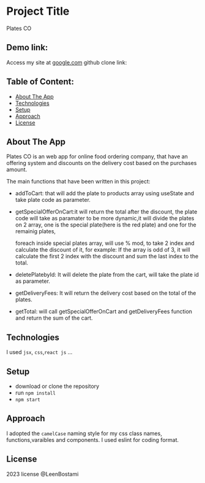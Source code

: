 # Project Title

Plates CO

## Demo link:

Access my site at [google.com](https://google.com)
github clone link:

## Table of Content:

- [About The App](#about-the-app)
- [Technologies](#technologies)
- [Setup](#setup)
- [Approach](#approach)
- [License](#license)

## About The App

Plates CO is an web app for online food ordering company, that have an offering system and discounts
on the delivery cost based on the purchases amount.

The main functions that have been written in this project:

- addToCart: that will add the plate to products array using useState and take plate code as parameter.
- getSpecialOfferOnCart:it will return the total after the discount, the plate code will take as paramater
  to be more dynamic,it will divide the plates on 2 array, one is the special plate(here is the red plate) and one for the remainig plates,

  foreach inside special plates array, will use % mod, to take 2 index and calculate the discount of it,
  for example: If the array is odd of 3, it will calculate the first 2 index with the discount and sum the last index to the total.

- deletePlatebyId: It will delete the plate from the cart, will take the plate id as parameter.
- getDeliveryFees: It will return the delivery cost based on the total of the plates.
- getTotal: will call getSpecialOfferOnCart and getDeliveryFees function and return the sum of the cart.

## Technologies

I used `jsx`, `css`,`react js` ...

## Setup

- download or clone the repository
- run `npm install`
- `npm start`

## Approach

I adopted the `camelCase` naming style for my css class names, functions,varaibles and components.
I used eslint for coding format.

## License

2023 license @LeenBostami
